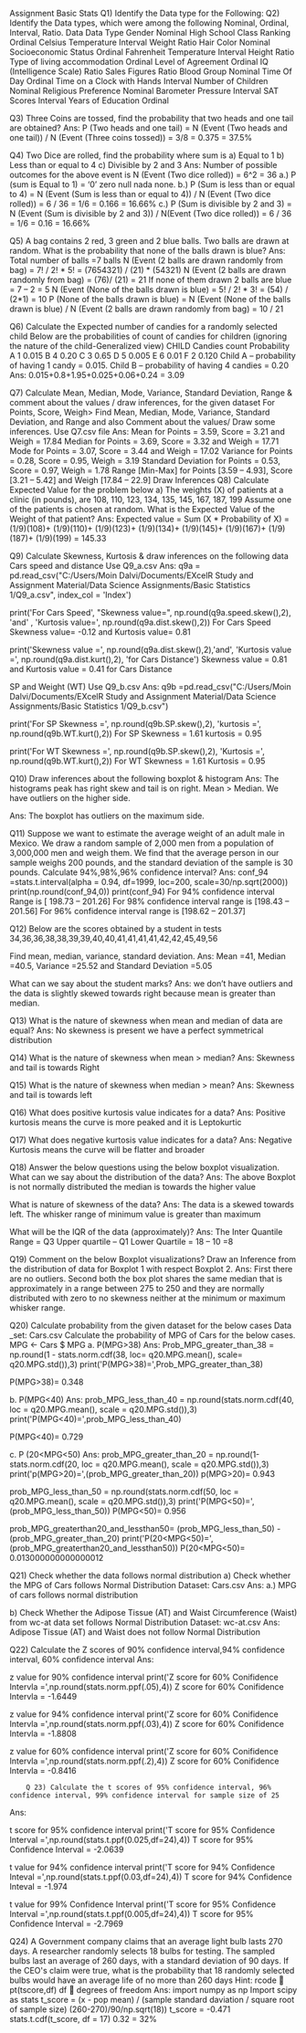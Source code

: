 Assignment Basic Stats
Q1) Identify the Data type for the Following:
Q2) Identify the Data types, which were among the following
Nominal, Ordinal, Interval, Ratio.
Data Data Type Gender Nominal High School Class Ranking Ordinal Celsius Temperature Interval Weight Ratio Hair Color Nominal Socioeconomic Status Ordinal Fahrenheit Temperature Interval Height Ratio Type of living accommodation Ordinal Level of Agreement Ordinal IQ (Intelligence Scale) Ratio Sales Figures Ratio Blood Group Nominal Time Of Day Ordinal Time on a Clock with Hands Interval Number of Children Nominal Religious Preference Nominal Barometer Pressure Interval SAT Scores Interval Years of Education Ordinal

Q3) Three Coins are tossed, find the probability that two heads and one tail are obtained?
Ans: P (Two heads and one tail) = N (Event (Two heads and one tail)) / N (Event (Three
coins tossed)) = 3/8 = 0.375 = 37.5%

Q4) Two Dice are rolled, find the probability where sum is
a) Equal to 1 b) Less than or equal to 4 c) Divisible by 2 and 3 Ans: Number of possible outcomes for the above event is N (Event (Two dice rolled)) = 6^2 = 36 a.) P (sum is Equal to 1) = ‘0’ zero null nada none. b.) P (Sum is less than or equal to 4) = N (Event (Sum is less than or equal to 4)) / N (Event (Two dice rolled)) = 6 / 36 = 1/6 = 0.166 = 16.66% c.) P (Sum is divisible by 2 and 3) = N (Event (Sum is divisible by 2 and 3)) / N(Event (Two dice rolled)) = 6 / 36 = 1/6 = 0.16 = 16.66%

Q5) A bag contains 2 red, 3 green and 2 blue balls. Two balls are drawn at random. What is the probability that none of the balls drawn is blue?
Ans: Total number of balls =7 balls N (Event (2 balls are drawn randomly from bag) = 7! / 2! * 5! = (7654321) / (21) * (54321) N (Event (2 balls are drawn randomly from bag) = (76)/ (21) = 21 If none of them drawn 2 balls are blue = 7 – 2 = 5 N (Event (None of the balls drawn is blue) = 5! / 2! * 3! = (54) / (2*1) = 10 P (None of the balls drawn is blue) = N (Event (None of the balls drawn is blue) / N (Event (2 balls are drawn randomly from bag) = 10 / 21

Q6) Calculate the Expected number of candies for a randomly selected child
Below are the probabilities of count of candies for children (ignoring the nature of the child-Generalized view) CHILD Candies count Probability A 1 0.015 B 4 0.20 C 3 0.65 D 5 0.005 E 6 0.01 F 2 0.120 Child A – probability of having 1 candy = 0.015. Child B – probability of having 4 candies = 0.20 Ans: 0.015+0.8+1.95+0.025+0.06+0.24 = 3.09

Q7) Calculate Mean, Median, Mode, Variance, Standard Deviation, Range & comment about the values / draw inferences, for the given dataset
For Points, Score, Weigh> Find Mean, Median, Mode, Variance, Standard Deviation, and Range and also Comment about the values/ Draw some inferences. Use Q7.csv file Ans: Mean for Points = 3.59, Score = 3.21 and Weigh = 17.84 Median for Points = 3.69, Score = 3.32 and Weigh = 17.71 Mode for Points = 3.07, Score = 3.44 and Weigh = 17.02 Variance for Points = 0.28, Score = 0.95, Weigh = 3.19 Standard Deviation for Points = 0.53, Score = 0.97, Weigh = 1.78 Range [Min-Max] for Points [3.59 – 4.93], Score [3.21 – 5.42] and Weigh [17.84 – 22.9] Draw Inferences
Q8) Calculate Expected Value for the problem below
a) The weights (X) of patients at a clinic (in pounds), are 108, 110, 123, 134, 135, 145, 167, 187, 199 Assume one of the patients is chosen at random. What is the Expected Value of the Weight of that patient? Ans: Expected value = Sum (X * Probability of X) = (1/9)(108)+ (1/9)(110)+ (1/9)(123)+ (1/9)(134)+ (1/9)(145)+ (1/9)(167)+ (1/9)(187)+ (1/9)(199) = 145.33

Q9) Calculate Skewness, Kurtosis & draw inferences on the following data
  Cars speed and distance 
Use Q9_a.csv Ans: q9a = pd.read_csv("C:/Users/Moin Dalvi/Documents/EXcelR Study and Assignment Material/Data Science Assignments/Basic Statistics 1/Q9_a.csv", index_col = 'Index')

print('For Cars Speed', "Skewness value=", np.round(q9a.speed.skew(),2), 'and' , 'Kurtosis value=', np.round(q9a.dist.skew(),2)) For Cars Speed Skewness value= -0.12 and Kurtosis value= 0.81

print('Skewness value =', np.round(q9a.dist.skew(),2),'and', 'Kurtosis value =', np.round(q9a.dist.kurt(),2), 'for Cars Distance') Skewness value = 0.81 and Kurtosis value = 0.41 for Cars Distance

SP and Weight (WT) Use Q9_b.csv Ans: q9b =pd.read_csv("C:/Users/Moin Dalvi/Documents/EXcelR Study and Assignment Material/Data Science Assignments/Basic Statistics 1/Q9_b.csv")

print('For SP Skewness =', np.round(q9b.SP.skew(),2), 'kurtosis =', np.round(q9b.WT.kurt(),2)) For SP Skewness = 1.61 kurtosis = 0.95

print('For WT Skewness =', np.round(q9b.SP.skew(),2), 'Kurtosis =', np.round(q9b.WT.kurt(),2)) For WT Skewness = 1.61 Kurtosis = 0.95

Q10) Draw inferences about the following boxplot & histogram
Ans: The histograms peak has right skew and tail is on right. Mean > Median. We have outliers on the higher side.

Ans: The boxplot has outliers on the maximum side.

Q11) Suppose we want to estimate the average weight of an adult male in Mexico. We draw a random sample of 2,000 men from a population of 3,000,000 men and weigh them. We find that the average person in our sample weighs 200 pounds, and the standard deviation of the sample is 30 pounds. Calculate 94%,98%,96% confidence interval?
Ans: conf_94 =stats.t.interval(alpha = 0.94, df=1999, loc=200, scale=30/np.sqrt(2000)) print(np.round(conf_94,0)) print(conf_94) For 94% confidence interval Range is [ 198.73 – 201.26] For 98% confidence interval range is [198.43 – 201.56] For 96% confidence interval range is [198.62 – 201.37]

Q12) Below are the scores obtained by a student in tests
34,36,36,38,38,39,39,40,40,41,41,41,41,42,42,45,49,56

Find mean, median, variance, standard deviation. Ans: Mean =41, Median =40.5, Variance =25.52 and Standard Deviation =5.05

What can we say about the student marks? Ans: we don’t have outliers and the data is slightly skewed towards right because mean is greater than median.

Q13) What is the nature of skewness when mean and median of data are equal?
Ans: No skewness is present we have a perfect symmetrical distribution

Q14) What is the nature of skewness when mean > median?
Ans: Skewness and tail is towards Right

Q15) What is the nature of skewness when median > mean?
Ans: Skewness and tail is towards left

Q16) What does positive kurtosis value indicates for a data?
Ans: Positive kurtosis means the curve is more peaked and it is Leptokurtic

Q17) What does negative kurtosis value indicates for a data?
Ans: Negative Kurtosis means the curve will be flatter and broader

Q18) Answer the below questions using the below boxplot visualization.
What can we say about the distribution of the data? Ans: The above Boxplot is not normally distributed the median is towards the higher value

What is nature of skewness of the data? Ans: The data is a skewed towards left. The whisker range of minimum value is greater than maximum

What will be the IQR of the data (approximately)? Ans: The Inter Quantile Range = Q3 Upper quartile – Q1 Lower Quartile = 18 – 10 =8

Q19) Comment on the below Boxplot visualizations?
Draw an Inference from the distribution of data for Boxplot 1 with respect Boxplot 2. Ans: First there are no outliers. Second both the box plot shares the same median that is approximately in a range between 275 to 250 and they are normally distributed with zero to no skewness neither at the minimum or maximum whisker range.

Q20) Calculate probability from the given dataset for the below cases
Data _set: Cars.csv Calculate the probability of MPG of Cars for the below cases. MPG <- Cars $ MPG a. P(MPG>38) Ans: Prob_MPG_greater_than_38 = np.round(1 - stats.norm.cdf(38, loc= q20.MPG.mean(), scale= q20.MPG.std()),3) print('P(MPG>38)=',Prob_MPG_greater_than_38)

P(MPG>38)= 0.348

b. P(MPG<40) Ans: prob_MPG_less_than_40 = np.round(stats.norm.cdf(40, loc = q20.MPG.mean(), scale = q20.MPG.std()),3) print('P(MPG<40)=',prob_MPG_less_than_40)

P(MPG<40)= 0.729

c. P (20<MPG<50) Ans: prob_MPG_greater_than_20 = np.round(1-stats.norm.cdf(20, loc = q20.MPG.mean(), scale = q20.MPG.std()),3) print('p(MPG>20)=',(prob_MPG_greater_than_20)) p(MPG>20)= 0.943

prob_MPG_less_than_50 = np.round(stats.norm.cdf(50, loc = q20.MPG.mean(), scale = q20.MPG.std()),3) print('P(MPG<50)=',(prob_MPG_less_than_50)) P(MPG<50)= 0.956

prob_MPG_greaterthan20_and_lessthan50= (prob_MPG_less_than_50) - (prob_MPG_greater_than_20) print('P(20<MPG<50)=',(prob_MPG_greaterthan20_and_lessthan50)) P(20<MPG<50)= 0.013000000000000012

Q21) Check whether the data follows normal distribution
a) Check whether the MPG of Cars follows Normal Distribution Dataset: Cars.csv Ans: a.) MPG of cars follows normal distribution

b) Check Whether the Adipose Tissue (AT) and Waist Circumference (Waist) from wc-at data set follows Normal Distribution Dataset: wc-at.csv Ans: Adipose Tissue (AT) and Waist does not follow Normal Distribution

Q22) Calculate the Z scores of 90% confidence interval,94% confidence interval, 60% confidence interval
Ans:

z value for 90% confidence interval
print('Z score for 60% Conifidence Intervla =',np.round(stats.norm.ppf(.05),4)) Z score for 60% Conifidence Intervla = -1.6449

z value for 94% confidence interval
print('Z score for 60% Conifidence Intervla =',np.round(stats.norm.ppf(.03),4)) Z score for 60% Conifidence Intervla = -1.8808

z value for 60% confidence interval
print('Z score for 60% Conifidence Intervla =',np.round(stats.norm.ppf(.2),4)) Z score for 60% Conifidence Intervla = -0.8416

        Q 23) Calculate the t scores of 95% confidence interval, 96% confidence interval, 99% confidence interval for sample size of 25
Ans:

t score for 95% confidence interval
print('T score for 95% Confidence Interval =',np.round(stats.t.ppf(0.025,df=24),4)) T score for 95% Confidence Interval = -2.0639

t value for 94% confidence interval
print('T score for 94% Confidence Inteval =',np.round(stats.t.ppf(0.03,df=24),4)) T score for 94% Confidence Inteval = -1.974

t value for 99% Confidence Interval
print('T score for 95% Confidence Interval =',np.round(stats.t.ppf(0.005,df=24),4)) T score for 95% Confidence Interval = -2.7969

Q24) A Government company claims that an average light bulb lasts 270 days. A researcher randomly selects 18 bulbs for testing. The sampled bulbs last an average of 260 days, with a standard deviation of 90 days. If the CEO's claim were true, what is the probability that 18 randomly selected bulbs would have an average life of no more than 260 days
Hint:
rcode  pt(tscore,df)
df  degrees of freedom Ans: import numpy as np Import scipy as stats t_score = (x - pop mean) / (sample standard daviation / square root of sample size) (260-270)/90/np.sqrt(18)) t_score = -0.471 stats.t.cdf(t_score, df = 17) 0.32 = 32%
